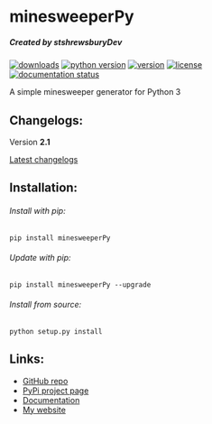 minesweeperPy
=============
##### Created by stshrewsburyDev

[![downloads](https://pepy.tech/badge/minesweeperPy)](https://pepy.tech/project/minesweeperPy)
[![python version](https://img.shields.io/pypi/pyversions/minesweeperPy.svg)](https://pypi.python.org/pypi/minesweeperPy)
[![version](https://img.shields.io/pypi/v/minesweeperPy.svg)](https://pypi.python.org/pypi/minesweeperPy)
[![license](https://img.shields.io/pypi/l/minesweeperPy.svg)](https://pypi.python.org/pypi/minesweeperPy)
[![documentation status](https://readthedocs.org/projects/minesweeperPy/badge/?version=latest)](https://minesweeperPy.readthedocs.io/en/latest/?badge=latest)

A simple minesweeper generator for Python 3

Changelogs:
-----------

Version **2.1**

[Latest changelogs](https://example.com/)

Installation:
-------------

###### Install with pip:
```
pip install minesweeperPy
```

###### Update with pip:
```
pip install minesweeperPy --upgrade
```

###### Install from source:
```
python setup.py install
```

Links:
------
* [GitHub repo](https://github.com/stshrewsburyDev/minesweeperPy/)
* [PyPi project page](https://pypi.org/project/minesweeperPy/)
* [Documentation](https://minesweeperPy.readthedocs.io/en/latest/)
* [My website](https://stshrewsburydev.github.io/)
